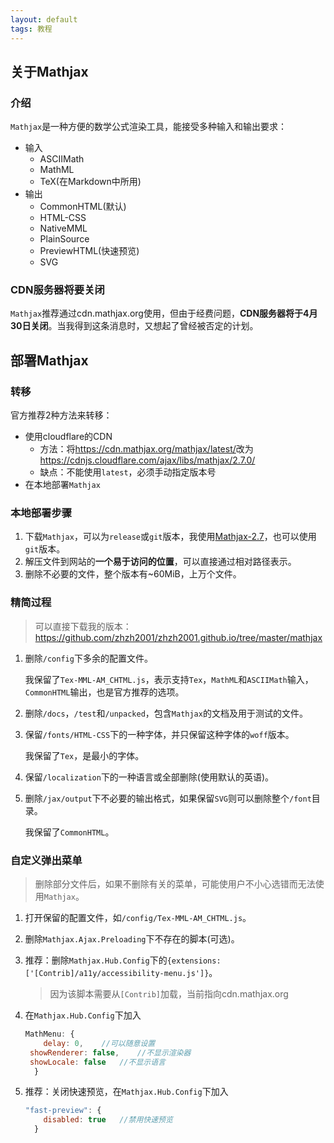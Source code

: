 ```yaml
---
layout: default
tags: 教程
---
```


## 关于Mathjax

### 介绍

`Mathjax`是一种方便的数学公式渲染工具，能接受多种输入和输出要求：

- 输入
  - ASCIIMath
  - MathML
  - TeX(在Markdown中所用)
- 输出
  - CommonHTML(默认)
  - HTML-CSS
  - NativeMML
  - PlainSource
  - PreviewHTML(快速预览)
  - SVG

### CDN服务器将要关闭

`Mathjax`推荐通过cdn.mathjax.org使用，但由于经费问题，**CDN服务器将于4月30日关闭**。当我得到这条消息时，又想起了曾经被否定的计划。

## 部署Mathjax

### 转移

官方推荐2种方法来转移：

- 使用cloudflare的CDN
  - 方法：将<https://cdn.mathjax.org/mathjax/latest/>改为<https://cdnjs.cloudflare.com/ajax/libs/mathjax/2.7.0/>
  - 缺点：不能使用`latest`，必须手动指定版本号
- 在本地部署`Mathjax`


### 本地部署步骤

1. 下载`Mathjax`，可以为`release`或`git`版本，我使用[Mathjax-2.7](https://github.com/mathjax/MathJax/archive/2.7.0.zip)，也可以使用`git`版本。
2. 解压文件到网站的**一个易于访问的位置**，可以直接通过相对路径表示。
3. 删除不必要的文件，整个版本有~60MiB，上万个文件。

### 精简过程

> 可以直接下载我的版本：<https://github.com/zhzh2001/zhzh2001.github.io/tree/master/mathjax>

1. 删除`/config`下多余的配置文件。

   我保留了`Tex-MML-AM_CHTML.js`，表示支持`Tex`，`MathML`和`ASCIIMath`输入，`CommonHTML`输出，也是官方推荐的选项。

2. 删除`/docs`，`/test`和`/unpacked`，包含`Mathjax`的文档及用于测试的文件。

3. 保留`/fonts/HTML-CSS`下的一种字体，并只保留这种字体的`woff`版本。

   我保留了`Tex`，是最小的字体。

4. 保留`/localization`下的一种语言或全部删除(使用默认的英语)。

5. 删除`/jax/output`下不必要的输出格式，如果保留`SVG`则可以删除整个`/font`目录。

   我保留了`CommonHTML`。

### 自定义弹出菜单

> 删除部分文件后，如果不删除有关的菜单，可能使用户不小心选错而无法使用`Mathjax`。

1. 打开保留的配置文件，如`/config/Tex-MML-AM_CHTML.js`。

2. 删除`Mathjax.Ajax.Preloading`下不存在的脚本(可选)。

3. 推荐：删除`Mathjax.Hub.Config`下的`{extensions: ['[Contrib]/a11y/accessibility-menu.js']}`。

   > 因为该脚本需要从`[Contrib]`加载，当前指向cdn.mathjax.org

4. 在`Mathjax.Hub.Config`下加入

   ```javascript
   MathMenu: {
       delay: 0,	//可以随意设置
   	showRenderer: false,	//不显示渲染器
   	showLocale: false	//不显示语言
     }
   ```

5. 推荐：关闭快速预览，在`Mathjax.Hub.Config`下加入

   ```javascript
   "fast-preview": {
       disabled: true	//禁用快速预览
     }
   ```

